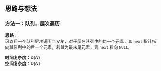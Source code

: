 ## 思路与想法
### 方法一：队列，层次遍历
**思路**：  
可以用一个队列层次遍历二叉树，对于同在队列中的每一个元素，其 `next` 指针指向其队列中的后一个元素，若其为最末尾元素，则 `next` 指向 `NULL`。


**时间复杂度**：*O*(*N*)  
**空间复杂度**：*O*(*N*)
